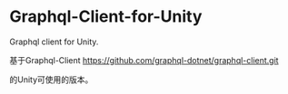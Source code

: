# Graphql-Client-for-Unity
Graphql client for Unity.

基于Graphql-Client
https://github.com/graphql-dotnet/graphql-client.git

的Unity可使用的版本。

